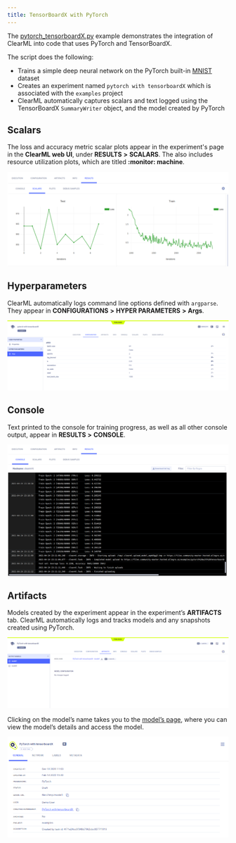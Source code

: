 ```yaml
---
title: TensorBoardX with PyTorch
---
```


The [pytorch_tensorboardX.py](https://github.com/allegroai/clearml/blob/master/examples/frameworks/tensorboardx/pytorch_tensorboardX.py) 
example demonstrates the integration of ClearML into code that uses PyTorch and TensorBoardX. 

The script does the following:
* Trains a simple deep neural network on the PyTorch built-in [MNIST](https://pytorch.org/vision/stable/datasets.html#mnist) dataset
* Creates an experiment named `pytorch with tensorboardX` which is associated with the `examples` project
* ClearML automatically captures scalars and text logged using the TensorBoardX `SummaryWriter` object, and 
  the model created by PyTorch 

## Scalars

The loss and accuracy metric scalar plots appear in the experiment's page in the **ClearML web UI**, under
**RESULTS** **>** **SCALARS**. The also includes resource utilization plots, which are titled **:monitor: machine**.

![image](../../../img/examples_pytorch_tensorboardx_03.png)

## Hyperparameters

ClearML automatically logs command line options defined with `argparse`. They appear in **CONFIGURATIONS** **>** 
**HYPER PARAMETERS** **>** **Args**.

![image](../../../img/examples_pytorch_tensorboardx_01.png)

## Console

Text printed to the console for training progress, as well as all other console output, appear in **RESULTS** **>** **CONSOLE**.

![image](../../../img/examples_pytorch_tensorboardx_02.png)

## Artifacts

Models created by the experiment appear in the experiment’s **ARTIFACTS** tab. ClearML automatically logs and tracks 
models and any snapshots created using PyTorch. 

![image](../../../img/examples_pytorch_tensorboardx_04.png)

Clicking on the model’s name takes you to the [model’s page](../../../webapp/webapp_model_viewing.md), where you can 
view the model’s details and access the model.

![image](../../../img/examples_pytorch_tensorboardx_model.png)

